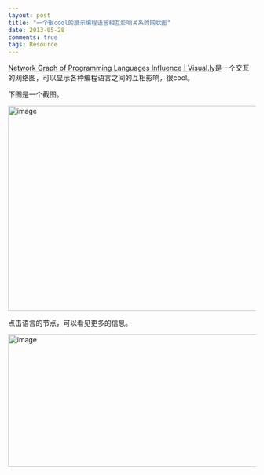 ```yaml
---
layout: post
title: "一个很cool的展示编程语言相互影响关系的网状图"
date: 2013-05-28
comments: true
tags: Resource
---
```

<p><a href="http://visual.ly/network-graph-programming-languages-influence?view=true">Network Graph of Programming Languages Influence | Visual.ly</a>是一个交互的网络图，可以显示各种编程语言之间的互相影响，很cool。</p>  <p>下图是一个截图。</p>  <p><a href="http://images.cnitblog.com/blog/163228/201305/28172719-9254a3504ad44228b1b61dc02b08d2dc.png"><img style="background-image: none; border-bottom: 0px; border-left: 0px; padding-left: 0px; padding-right: 0px; display: inline; border-top: 0px; border-right: 0px; padding-top: 0px" title="image" border="0" alt="image" src="http://images.cnitblog.com/blog/163228/201305/28172722-4c185cb38847461cb39b0b61b015f9c7.png" width="578" height="418" /></a></p>  <p>点击语言的节点，可以看见更多的信息。</p>  <p><a href="http://images.cnitblog.com/blog/163228/201305/28172724-73b12effe9344988869d6710c97e3c6a.png"><img style="background-image: none; border-bottom: 0px; border-left: 0px; padding-left: 0px; padding-right: 0px; display: inline; border-top: 0px; border-right: 0px; padding-top: 0px" title="image" border="0" alt="image" src="http://images.cnitblog.com/blog/163228/201305/28172725-7b205fff30cc4309aa8b2647deca1f5d.png" width="600" height="270" /></a></p>